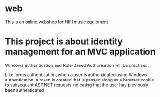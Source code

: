 # web
This is an online webshop for HIFI music equipment
<h1>This project is about identity management for an MVC application</h1>
<p>Windows authentication and Role-Based Authorization will be practised. </p>
<p>Like forms authentication, when a user is authenticated using Windows authentication, a token is created that is passed along as a browser cookie to subsequent ASP.NET requests indicating that the user has previously been authenticated
</p>
